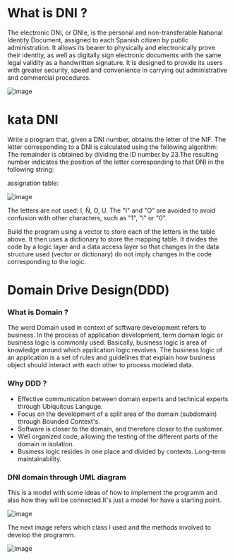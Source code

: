 # What is DNI ? 

The electronic DNI, or DNIe, is the personal and non-transferable National Identity Document, assigned to each Spanish citizen by public administration. It allows its bearer to physically and electronically prove their identity, as well as digitally sign electronic documents with the same legal validity as a handwritten signature. It is designed to provide its users with greater security, speed and convenience in carrying out administrative and commercial procedures.

![image](https://user-images.githubusercontent.com/114516225/210286175-902366f9-9c81-4e13-966f-0f731e177b5f.png)

# kata DNI

Write a program that, given a DNI number, obtains the letter of the NIF. The letter corresponding to a DNI is calculated using the following algorithm:
The remainder is obtained by dividing the ID number by 23.The resulting number indicates the position of the letter corresponding to that DNI in the following string:

assignation table:

![image](https://user-images.githubusercontent.com/114516225/210286356-3d10479c-4c23-4112-9ee0-8d21356f0472.png)

The letters are not used: I, Ñ, O, U.
The "I" and "O" are avoided to avoid confusion with other characters, such as "1", "l" or "0".

Build the program using a vector to store each of the letters in the table above. It then uses a dictionary to store the mapping table. It divides the code by a logic layer and a data access layer so that changes in the data structure used (vector or dictionary) do not imply changes in the code corresponding to the logic.

# Domain Drive Design(DDD)

### What is Domain ?

The word Domain used in context of software development refers to business. In the process of application development, term domain logic or business logic is commonly used. Basically, business logic is area of knowledge around which application logic revolves. The business logic of an application is a set of rules and guidelines that explain how business object should interact with each other to process modeled data.

### Why DDD ?

* Effective communication between domain experts and technical experts through Ubiquitous Languge.
* Focus on the development of a split area of the domain (subdomain) through Bounded Context's.
* Software is closer to the domain, and therefore closer to the customer.
* Well organized code, allowing the testing of the different parts of the domain in isolation.
* Business logic resides in one place and divided by contexts.
  Long-term maintainability.
 
 ### DNI domain through UML diagram
 
 This is a model with some ideas of how to implement the programm and also how they will be connected.It's just a model for have a starting point.
 
![image](https://user-images.githubusercontent.com/114516225/213880372-47fb2912-dec7-476a-a780-a8d69c048d0e.png)

The next image refers which class I used and the methods involved to develop the programm.

![image](https://user-images.githubusercontent.com/114516225/213879235-6d9e1c8e-f0cc-4ee1-93e5-c89588ab132d.png)
